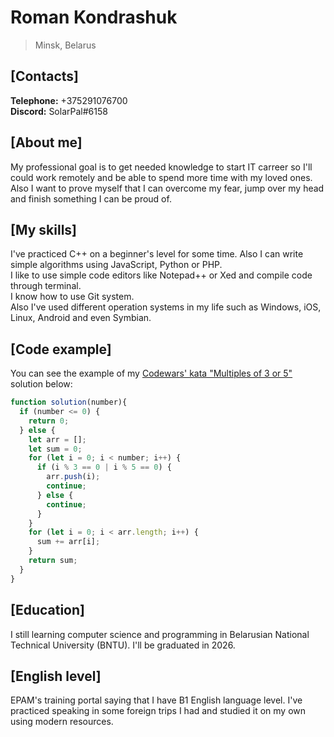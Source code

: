 # Roman Kondrashuk

> Minsk, Belarus

## [Contacts]

**Telephone:** +375291076700  
**Discord:** SolarPal#6158

## [About me]
My professional goal is to get needed knowledge to start IT carreer so I'll could work remotely and be able to spend more time with my loved ones.
Also I want to prove myself that I can overcome my fear, jump over my head and finish something I can be proud of.

## [My skills]
I've practiced C++ on a beginner's level for some time. Also I can write simple algorithms using JavaScript, Python or PHP.  
I like to use simple code editors like Notepad++ or Xed and compile code through terminal.  
I know how to use Git system.  
Also I've used different operation systems in my life such as Windows, iOS, Linux, Android and even Symbian.

## [Code example]
You can see the example of my [Codewars' kata "Multiples of 3 or 5"](https://www.codewars.com/kata/514b92a657cdc65150000006/ "Task itself") solution below:
```javascript
function solution(number){
  if (number <= 0) {
    return 0;
  } else {
    let arr = [];
    let sum = 0;
    for (let i = 0; i < number; i++) {
      if (i % 3 == 0 | i % 5 == 0) {
        arr.push(i);
        continue;
      } else {
        continue;
      }
    }
    for (let i = 0; i < arr.length; i++) {
      sum += arr[i];
    }
    return sum;
  }
}
```

## [Education]
I still learning computer science and programming in Belarusian National Technical University (BNTU). I'll be graduated in 2026.

## [English level]
EPAM's training portal saying that I have B1 English language level. I've practiced speaking in some foreign trips I had and studied it on my own using modern resources.
